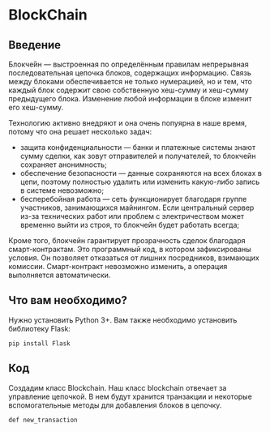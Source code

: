# BlockChain
## Введение

Блокче́йн — выстроенная по определённым правилам непрерывная последовательная цепочка блоков, содержащих информацию. Связь между блоками обеспечивается не только нумерацией, но и тем, что каждый блок содержит свою собственную хеш-сумму и хеш-сумму предыдущего блока. Изменение любой информации в блоке изменит его хеш-сумму.

Технологию активно внедряют и она очень попуярна в наше время, потому что она решает несколько задач:
- защита конфиденциальности — банки и платежные системы знают сумму сделки, как зовут отправителей и получателей, то блокчейн сохраняет анонимность;
- обеспечение безопасности — данные сохраняются на всех блоках в цепи, поэтому полностью удалить или изменить какую-либо запись в системе невозможно;
- бесперебойная работа — сеть функционирует благодаря группе участников, занимающихся майнингом. Если центральный сервер из-за технических работ или проблем с электричеством может временно выйти из строя, то блокчейн будет работать всегда;

Кроме того, блокчейн гарантирует прозрачность сделок благодаря смарт-контрактам. Это программный код, в котором зафиксированы условия. Он позволяет отказаться от лишних посредников, взимающих комиссии. Смарт-контракт невозможно изменить, а операция выполняется автоматически.

## Что вам необходимо?
Нужно установить Python 3+. Вам также необходимо установить библиотеку Flask:
```commandline
pip install Flask
```

## Код
Создадим класс Blockchain. Наш класс blockchain отвечает за управление цепочкой. В нем будут хранится транзакции и некоторые вспомогательные методы для добавления блоков в цепочку. 

```commandline
def new_transaction
```





















